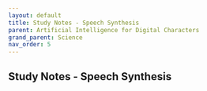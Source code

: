 ```yaml
---
layout: default
title: Study Notes - Speech Synthesis
parent: Artificial Intelligence for Digital Characters
grand_parent: Science
nav_order: 5
---
```


## Study Notes - Speech Synthesis

